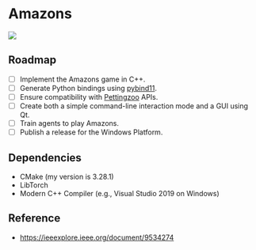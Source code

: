 # Amazons

[![](https://tokei.rs/b1/github/hesic73/amazons)](https://github.com/hesic73/amazons)

## Roadmap

- [ ] Implement the Amazons game in C++.
- [ ] Generate Python bindings using [pybind11](https://github.com/pybind/pybind11).
- [ ] Ensure compatibility with [Pettingzoo](https://github.com/Farama-Foundation/PettingZoo) APIs.
- [ ] Create both a simple command-line interaction mode and a GUI using Qt.
- [ ] Train agents to play Amazons.
- [ ] Publish a release for the Windows Platform.

## Dependencies

- CMake (my version is 3.28.1)
- LibTorch 
- Modern C++ Compiler (e.g., Visual Studio 2019 on Windows)

## Reference

- https://ieeexplore.ieee.org/document/9534274
